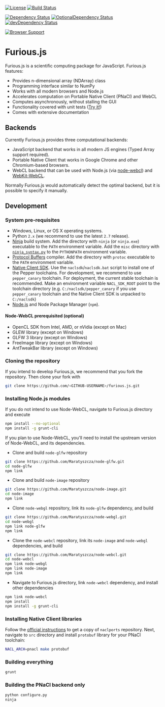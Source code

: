 [![License](http://img.shields.io/badge/license-MIT-brightgreen.png)](http://github.com/hpcgarage/furious.js/blob/master/LICENSE)
[![Build Status](https://travis-ci.org/hpcgarage/furious.js.svg?branch=master)](https://travis-ci.org/hpcgarage/furious.js)

[![Dependency Status](https://david-dm.org/hpcgarage/furious.js.png)](https://david-dm.org/hpcgarage/furious.js)
[![OptionalDependency Status](https://david-dm.org/hpcgarage/furious.js/optional-status.png)](https://david-dm.org/hpcgarage/furious.js#info=optionalDependencies)
[![devDependency Status](https://david-dm.org/hpcgarage/furious.js/dev-status.png)](https://david-dm.org/hpcgarage/furious.js#info=devDependencies)

[![Browser Support](https://ci.testling.com/hpcgarage/furious.js.png)](https://ci.testling.com/hpcgarage/furious.js)

# Furious.js

Furious.js is a scientific computing package for JavaScript. Furious.js features:

- Provides n-dimensional array (NDArray) class
- Programming interface similar to NumPy
- Works with all modern browsers and Node.js
- Accelerates computation on Portable Native Client (PNaCl) and WebCL
- Computes asynchronously, without stalling the GUI
- Functionality covered with unit tests ([Try it!](https://hpcgarage.github.io/furious.js/unittest.html))
- Comes with extensive documentation

## Backends

Currently Furious.js provides three computational backends:

- JavaScript backend that works in all modern JS engines (Typed Array support required).
- Portable Native Client that works in Google Chrome and other Chromium-based browsers.
- WebCL backend that can be used with Node.js (via [node-webcl](https://www.npmjs.org/package/node-webcl)) and [WebKit-WebCL](https://github.com/SRA-SiliconValley/webkit-webcl).

Normally Furious.js would automatically detect the optimal backend, but it is possible to specify it manually.

## Development

### System pre-requisites

- Windows, Linux, or OS X operating systems.
- Python `2.x` (we recommend to use the latest `2.7` release).
- [Ninja](https://martine.github.io/ninja/) build system. Add the directory with `ninja` (or `ninja.exe`) executable to the `PATH` environment variable. Add the `misc` directory with [`ninja_syntax.py`](https://github.com/martine/ninja/blob/master/misc/ninja_syntax.py) to the `PYTHONPATH` environment variable.
- [Protocol Buffers](https://code.google.com/p/protobuf/) compiler. Add the directory with `protoc` executable to the `PATH` environment variable.
- [Native Client SDK](https://developer.chrome.com/native-client/sdk/download). Use the `naclsdk`/`naclsdk.bat` script to install one of the Pepper toolchains. For development, we recommend to use `pepper_canary` toolchain. For deployment, the current stable toolchain is recommended. Make an environment variable `NACL_SDK_ROOT` point to the toolchain directory (e.g. `C:/naclsdk/pepper_canary` if you use `pepper_canary` toolchain and the Native Client SDK is unpacked to `C:/naclsdk`)
- [Node.js](http://nodejs.org/) and Node Package Manager (`npm`).

#### Node-WebCL prerequisited (optional)

- OpenCL SDK from Intel, AMD, or nVidia (except on Mac)
- GLEW library (except on Windows)
- GLFW 3 library (except on Windows)
- FreeImage library (except on Windows)
- AntTweakBar library (except on Windows)

### Cloning the repository
If you intend to develop Furious.js, we recommend that you fork the repository. Then clone your fork with
```bash
git clone https://github.com/<GITHUB-USERNAME>/furious.js.git
```

### Installing Node.js modules
If you do not intend to use Node-WebCL, navigate to Furious.js directory and execute
```bash
npm install --no-optional
npm install -g grunt-cli
```

If you plan to use Node-WebCL, you'll need to install the upstream version of Node-WebCL, and its dependencies.

- Clone and build `node-glfw` repository
```bash
git clone https://github.com/Maratyszcza/node-glfw.git
cd node-glfw
npm link
```
- Clone and build `node-image` repository
```bash
git clone https://github.com/Maratyszcza/node-image.git
cd node-image
npm link
```
- Clone `node-webgl` repository, link its `node-glfw` dependency, and build
```bash
git clone https://github.com/Maratyszcza/node-webgl.git
cd node-webgl
npm link node-glfw
npm link
```

- Clone the `node-webcl` repository, link its `node-image` and `node-webgl` dependencies, and build
```bash
git clone https://github.com/Maratyszcza/node-webcl.git
cd node-webcl
npm link node-webgl
npm link node-image
npm link
```

- Navigate to Furious.js directory, link `node-webcl` dependency, and install other dependencies
```bash
npm link node-webcl
npm install
npm install -g grunt-cli
```

### Installing Native Client libraries

Follow the [official instructions](https://code.google.com/p/naclports/wiki/HowTo_Checkout) to get a copy of `naclports` repository. Next, navigate to `src` directory and install `protobuf` library for your PNaCl toolchain:
```bash
NACL_ARCH=pnacl make protobuf
```

### Building everything
```bash
grunt
```

### Building the PNaCl backend only

```bash
python configure.py
ninja
```

